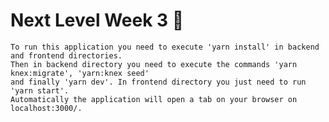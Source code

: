# Next Level Week 3 🚀

    To run this application you need to execute 'yarn install' in backend and frontend directories. 
    Then in backend directory you need to execute the commands 'yarn knex:migrate', 'yarn:knex seed' 
    and finally 'yarn dev'. In frontend directory you just need to run 'yarn start'. 
    Automatically the application will open a tab on your browser on localhost:3000/.
